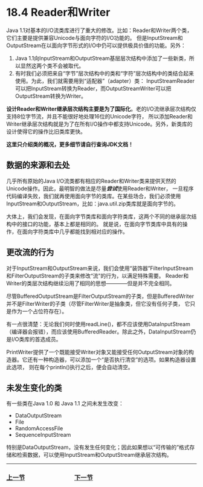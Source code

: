 # 18.4 Reader和Writer
Java 1.1对基本的I/O流类库进行了重大的修改。比如：Reader和Writer两个类，它们主要是提供兼容Unicode与面向字符的I/O功能的。
但是InputStream和OutputStream在以面向字节形式的I/O中仍可以提供极具价值的功能。另外：  
1. Java 1.1向InputStream和OutputStream基层层次结构中添加了一些新类，所以显然这两个类不会被取代。
2. 有时我们必须把来自“字节”层次结构中的类和“字符”层次结构中的类结合起来使用。为此，我们就需要用到“适配器”（adapter）类：
  InputStreamReader可以把InputStream转换为Reader，而OutputStreamWriter可以把OutputStream转换为Writer。

**设计Reader和Writer继承层次结构主要是为了国际化**。老的I/O流继承层次结构仅支持8位字节流，并且不能很好地处理16位的Unicode字符，
所以添加Reader和Writer继承层次结构就是为了在所有I/O操作中都支持Unicode。另外，新类库的设计使得它的操作比旧类库更快。

**这里只介绍类的概况，更多细节请自行查询JDK文档！**

## 数据的来源和去处
几乎所有原始的Java I/O流类都有相应的Reader和Writer类来提供天然的Unicode操作。因此，最明智的做法是尽量***尝试***使用Reader和Writer，
一旦程序代码编译失败，我们就再使用面向字节的类库。在某些场合，我们必须使用InputStream和OutputStream，比如：java.util.zip类库就是面向字节的。

大体上，我们会发现，在面向字节类库和面向字符类库，这两个不同的继承层次结构中的接口的功能，基本上都是相同的。
就是说，在面向字节类库中具有的操作，在面向字符类库中几乎都能找到相对应的操作。

## 更改流的行为
对于InputStream和OutputStream来说，我们会使用“装饰器”FilterInputStream和FilterOutputStream的子类来修改“流”的行为，以满足特殊需要。
Reader和Writer的类层次结构继续沿用了相同的思想————但是并不完全相同。

尽管BufferedOutputStream是FilterOutputStream的子类，但是BufferedWriter并不是FilterWriter的子类（尽管FilterWriter是抽象类，但它没有任何子类，
它只是作为一个占位符存在）。

有一点很清楚：无论我们何时使用readLine()，都不应该使用DataInputStream（编译器会报错），而应该使用BufferedReader。除此之外，DataInputStream仍是I/O类库的首选成员。

PrintWriter提供了一个既能接受Writer对象又能接受任何OutputStream对象的构造器。它还有一种构造器，可以添加一个“是否执行清空”的选项。如果构造器设置此选项，
则在每个println()执行之后，便会自动清空。

## 未发生变化的类
有一些类在Java 1.0 和 Java 1.1 之间未发生改变：
- DataOutputStream
- File
- RandomAccessFile
- SequenceInputStream

特别是DataOutputStream，没有发生任何变化；因此如果想以“可传输的”格式存储和检索数据，可以使用InputStream和OutputStream继承层次结构。

---

### [上一节](18.3_Adding_attributes_and_useful_interfaces.md)　　　　　　　　[下一节](18.5_Off_by_itself_RandomAccessFile.md)